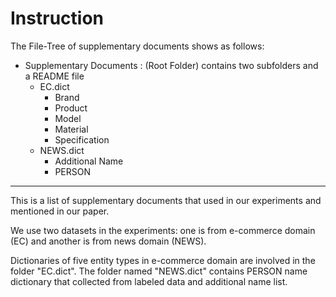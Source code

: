 

# Instruction

The File-Tree of supplementary documents shows as follows:

- Supplementary Documents : (Root Folder) contains two subfolders and a README file
  - EC.dict
    - Brand
    - Product
    - Model
    - Material
    - Specification
  - NEWS.dict
    - Additional Name
    - PERSON

------



This is a list of supplementary documents that used in our experiments and mentioned in our paper.

We use two datasets in the experiments: one is from e-commerce domain (EC) and another is from news domain (NEWS).

Dictionaries of five entity types in e-commerce domain are involved in the folder "EC.dict". The folder named "NEWS.dict" contains PERSON name dictionary that collected from labeled data and additional name list.